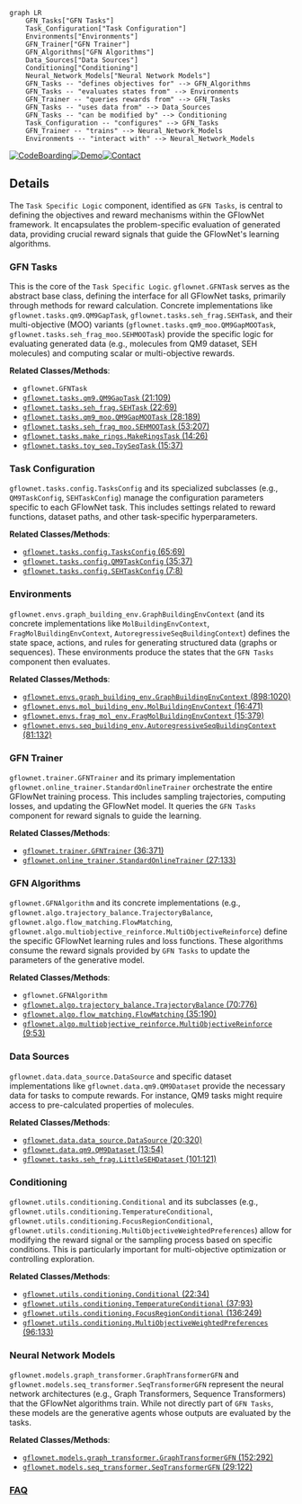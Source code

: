```mermaid
graph LR
    GFN_Tasks["GFN Tasks"]
    Task_Configuration["Task Configuration"]
    Environments["Environments"]
    GFN_Trainer["GFN Trainer"]
    GFN_Algorithms["GFN Algorithms"]
    Data_Sources["Data Sources"]
    Conditioning["Conditioning"]
    Neural_Network_Models["Neural Network Models"]
    GFN_Tasks -- "defines objectives for" --> GFN_Algorithms
    GFN_Tasks -- "evaluates states from" --> Environments
    GFN_Trainer -- "queries rewards from" --> GFN_Tasks
    GFN_Tasks -- "uses data from" --> Data_Sources
    GFN_Tasks -- "can be modified by" --> Conditioning
    Task_Configuration -- "configures" --> GFN_Tasks
    GFN_Trainer -- "trains" --> Neural_Network_Models
    Environments -- "interact with" --> Neural_Network_Models
```

[![CodeBoarding](https://img.shields.io/badge/Generated%20by-CodeBoarding-9cf?style=flat-square)](https://github.com/CodeBoarding/CodeBoarding)[![Demo](https://img.shields.io/badge/Try%20our-Demo-blue?style=flat-square)](https://www.codeboarding.org/demo)[![Contact](https://img.shields.io/badge/Contact%20us%20-%20contact@codeboarding.org-lightgrey?style=flat-square)](mailto:contact@codeboarding.org)

## Details

The `Task Specific Logic` component, identified as `GFN Tasks`, is central to defining the objectives and reward mechanisms within the GFlowNet framework. It encapsulates the problem-specific evaluation of generated data, providing crucial reward signals that guide the GFlowNet's learning algorithms.

### GFN Tasks
This is the core of the `Task Specific Logic`. `gflownet.GFNTask` serves as the abstract base class, defining the interface for all GFlowNet tasks, primarily through methods for reward calculation. Concrete implementations like `gflownet.tasks.qm9.QM9GapTask`, `gflownet.tasks.seh_frag.SEHTask`, and their multi-objective (MOO) variants (`gflownet.tasks.qm9_moo.QM9GapMOOTask`, `gflownet.tasks.seh_frag_moo.SEHMOOTask`) provide the specific logic for evaluating generated data (e.g., molecules from QM9 dataset, SEH molecules) and computing scalar or multi-objective rewards.


**Related Classes/Methods**:

- `gflownet.GFNTask`
- <a href="https://github.com/recursionpharma/gflownet/blob/trunk/src/gflownet/tasks/qm9.py#L21-L109" target="_blank" rel="noopener noreferrer">`gflownet.tasks.qm9.QM9GapTask` (21:109)</a>
- <a href="https://github.com/recursionpharma/gflownet/blob/trunk/src/gflownet/tasks/seh_frag.py#L22-L69" target="_blank" rel="noopener noreferrer">`gflownet.tasks.seh_frag.SEHTask` (22:69)</a>
- <a href="https://github.com/recursionpharma/gflownet/blob/trunk/src/gflownet/tasks/qm9_moo.py#L28-L189" target="_blank" rel="noopener noreferrer">`gflownet.tasks.qm9_moo.QM9GapMOOTask` (28:189)</a>
- <a href="https://github.com/recursionpharma/gflownet/blob/trunk/src/gflownet/tasks/seh_frag_moo.py#L53-L207" target="_blank" rel="noopener noreferrer">`gflownet.tasks.seh_frag_moo.SEHMOOTask` (53:207)</a>
- <a href="https://github.com/recursionpharma/gflownet/blob/trunk/src/gflownet/tasks/make_rings.py#L14-L26" target="_blank" rel="noopener noreferrer">`gflownet.tasks.make_rings.MakeRingsTask` (14:26)</a>
- <a href="https://github.com/recursionpharma/gflownet/blob/trunk/src/gflownet/tasks/toy_seq.py#L15-L37" target="_blank" rel="noopener noreferrer">`gflownet.tasks.toy_seq.ToySeqTask` (15:37)</a>


### Task Configuration
`gflownet.tasks.config.TasksConfig` and its specialized subclasses (e.g., `QM9TaskConfig`, `SEHTaskConfig`) manage the configuration parameters specific to each GFlowNet task. This includes settings related to reward functions, dataset paths, and other task-specific hyperparameters.


**Related Classes/Methods**:

- <a href="https://github.com/recursionpharma/gflownet/blob/trunk/src/gflownet/tasks/config.py#L65-L69" target="_blank" rel="noopener noreferrer">`gflownet.tasks.config.TasksConfig` (65:69)</a>
- <a href="https://github.com/recursionpharma/gflownet/blob/trunk/src/gflownet/tasks/config.py#L35-L37" target="_blank" rel="noopener noreferrer">`gflownet.tasks.config.QM9TaskConfig` (35:37)</a>
- <a href="https://github.com/recursionpharma/gflownet/blob/trunk/src/gflownet/tasks/config.py#L7-L8" target="_blank" rel="noopener noreferrer">`gflownet.tasks.config.SEHTaskConfig` (7:8)</a>


### Environments
`gflownet.envs.graph_building_env.GraphBuildingEnvContext` (and its concrete implementations like `MolBuildingEnvContext`, `FragMolBuildingEnvContext`, `AutoregressiveSeqBuildingContext`) defines the state space, actions, and rules for generating structured data (graphs or sequences). These environments produce the states that the `GFN Tasks` component then evaluates.


**Related Classes/Methods**:

- <a href="https://github.com/recursionpharma/gflownet/blob/trunk/src/gflownet/envs/graph_building_env.py#L898-L1020" target="_blank" rel="noopener noreferrer">`gflownet.envs.graph_building_env.GraphBuildingEnvContext` (898:1020)</a>
- <a href="https://github.com/recursionpharma/gflownet/blob/trunk/src/gflownet/envs/mol_building_env.py#L16-L471" target="_blank" rel="noopener noreferrer">`gflownet.envs.mol_building_env.MolBuildingEnvContext` (16:471)</a>
- <a href="https://github.com/recursionpharma/gflownet/blob/trunk/src/gflownet/envs/frag_mol_env.py#L15-L379" target="_blank" rel="noopener noreferrer">`gflownet.envs.frag_mol_env.FragMolBuildingEnvContext` (15:379)</a>
- <a href="https://github.com/recursionpharma/gflownet/blob/trunk/src/gflownet/envs/seq_building_env.py#L81-L132" target="_blank" rel="noopener noreferrer">`gflownet.envs.seq_building_env.AutoregressiveSeqBuildingContext` (81:132)</a>


### GFN Trainer
`gflownet.trainer.GFNTrainer` and its primary implementation `gflownet.online_trainer.StandardOnlineTrainer` orchestrate the entire GFlowNet training process. This includes sampling trajectories, computing losses, and updating the GFlowNet model. It queries the `GFN Tasks` component for reward signals to guide the learning.


**Related Classes/Methods**:

- <a href="https://github.com/recursionpharma/gflownet/blob/trunk/src/gflownet/trainer.py#L36-L371" target="_blank" rel="noopener noreferrer">`gflownet.trainer.GFNTrainer` (36:371)</a>
- <a href="https://github.com/recursionpharma/gflownet/blob/trunk/src/gflownet/online_trainer.py#L27-L133" target="_blank" rel="noopener noreferrer">`gflownet.online_trainer.StandardOnlineTrainer` (27:133)</a>


### GFN Algorithms
`gflownet.GFNAlgorithm` and its concrete implementations (e.g., `gflownet.algo.trajectory_balance.TrajectoryBalance`, `gflownet.algo.flow_matching.FlowMatching`, `gflownet.algo.multiobjective_reinforce.MultiObjectiveReinforce`) define the specific GFlowNet learning rules and loss functions. These algorithms consume the reward signals provided by `GFN Tasks` to update the parameters of the generative model.


**Related Classes/Methods**:

- `gflownet.GFNAlgorithm`
- <a href="https://github.com/recursionpharma/gflownet/blob/trunk/src/gflownet/algo/trajectory_balance.py#L70-L776" target="_blank" rel="noopener noreferrer">`gflownet.algo.trajectory_balance.TrajectoryBalance` (70:776)</a>
- <a href="https://github.com/recursionpharma/gflownet/blob/trunk/src/gflownet/algo/flow_matching.py#L35-L190" target="_blank" rel="noopener noreferrer">`gflownet.algo.flow_matching.FlowMatching` (35:190)</a>
- <a href="https://github.com/recursionpharma/gflownet/blob/trunk/src/gflownet/algo/multiobjective_reinforce.py#L9-L53" target="_blank" rel="noopener noreferrer">`gflownet.algo.multiobjective_reinforce.MultiObjectiveReinforce` (9:53)</a>


### Data Sources
`gflownet.data.data_source.DataSource` and specific dataset implementations like `gflownet.data.qm9.QM9Dataset` provide the necessary data for tasks to compute rewards. For instance, QM9 tasks might require access to pre-calculated properties of molecules.


**Related Classes/Methods**:

- <a href="https://github.com/recursionpharma/gflownet/blob/trunk/src/gflownet/data/data_source.py#L20-L320" target="_blank" rel="noopener noreferrer">`gflownet.data.data_source.DataSource` (20:320)</a>
- <a href="https://github.com/recursionpharma/gflownet/blob/trunk/src/gflownet/data/qm9.py#L13-L54" target="_blank" rel="noopener noreferrer">`gflownet.data.qm9.QM9Dataset` (13:54)</a>
- <a href="https://github.com/recursionpharma/gflownet/blob/trunk/src/gflownet/tasks/seh_frag.py#L101-L121" target="_blank" rel="noopener noreferrer">`gflownet.tasks.seh_frag.LittleSEHDataset` (101:121)</a>


### Conditioning
`gflownet.utils.conditioning.Conditional` and its subclasses (e.g., `gflownet.utils.conditioning.TemperatureConditional`, `gflownet.utils.conditioning.FocusRegionConditional`, `gflownet.utils.conditioning.MultiObjectiveWeightedPreferences`) allow for modifying the reward signal or the sampling process based on specific conditions. This is particularly important for multi-objective optimization or controlling exploration.


**Related Classes/Methods**:

- <a href="https://github.com/recursionpharma/gflownet/blob/trunk/src/gflownet/utils/conditioning.py#L22-L34" target="_blank" rel="noopener noreferrer">`gflownet.utils.conditioning.Conditional` (22:34)</a>
- <a href="https://github.com/recursionpharma/gflownet/blob/trunk/src/gflownet/utils/conditioning.py#L37-L93" target="_blank" rel="noopener noreferrer">`gflownet.utils.conditioning.TemperatureConditional` (37:93)</a>
- <a href="https://github.com/recursionpharma/gflownet/blob/trunk/src/gflownet/utils/conditioning.py#L136-L249" target="_blank" rel="noopener noreferrer">`gflownet.utils.conditioning.FocusRegionConditional` (136:249)</a>
- <a href="https://github.com/recursionpharma/gflownet/blob/trunk/src/gflownet/utils/conditioning.py#L96-L133" target="_blank" rel="noopener noreferrer">`gflownet.utils.conditioning.MultiObjectiveWeightedPreferences` (96:133)</a>


### Neural Network Models
`gflownet.models.graph_transformer.GraphTransformerGFN` and `gflownet.models.seq_transformer.SeqTransformerGFN` represent the neural network architectures (e.g., Graph Transformers, Sequence Transformers) that the GFlowNet algorithms train. While not directly part of `GFN Tasks`, these models are the generative agents whose outputs are evaluated by the tasks.


**Related Classes/Methods**:

- <a href="https://github.com/recursionpharma/gflownet/blob/trunk/src/gflownet/models/graph_transformer.py#L152-L292" target="_blank" rel="noopener noreferrer">`gflownet.models.graph_transformer.GraphTransformerGFN` (152:292)</a>
- <a href="https://github.com/recursionpharma/gflownet/blob/trunk/src/gflownet/models/seq_transformer.py#L29-L122" target="_blank" rel="noopener noreferrer">`gflownet.models.seq_transformer.SeqTransformerGFN` (29:122)</a>




### [FAQ](https://github.com/CodeBoarding/GeneratedOnBoardings/tree/main?tab=readme-ov-file#faq)